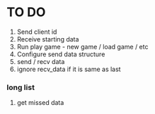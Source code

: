 # TO DO

1. Send client id
2. Receive starting data
3. Run play game - new game / load game / etc
4. Configure send data structure
5. send / recv data
6. ignore recv_data if it is same as last


### long list
1. get missed data